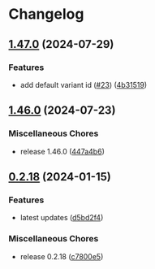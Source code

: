 # Changelog

## [1.47.0](https://github.com/flipt-io/flipt-openapi/compare/1.46.0...1.47.0) (2024-07-29)


### Features

* add default variant id ([#23](https://github.com/flipt-io/flipt-openapi/issues/23)) ([4b31519](https://github.com/flipt-io/flipt-openapi/commit/4b315193414a4aa3d33254ba239b9a00980995aa))

## [1.46.0](https://github.com/flipt-io/flipt-openapi/compare/0.2.18...1.46.0) (2024-07-23)


### Miscellaneous Chores

* release 1.46.0 ([447a4b6](https://github.com/flipt-io/flipt-openapi/commit/447a4b650007d474901e73efaff42c410deebee7))

## [0.2.18](https://github.com/flipt-io/flipt-openapi/compare/v0.2.18...0.2.18) (2024-01-15)


### Features

* latest updates ([d5bd2f4](https://github.com/flipt-io/flipt-openapi/commit/d5bd2f4e709169e5061b37784a97ec2578cd36eb))


### Miscellaneous Chores

* release 0.2.18 ([c7800e5](https://github.com/flipt-io/flipt-openapi/commit/c7800e57bb74cbce4c1b13a795ed1d0f88d6db2d))
